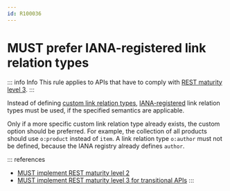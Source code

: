 ```yaml
---
id: R100036
---
```


# MUST prefer IANA-registered link relation types

::: info Info
This rule applies to APIs that have to comply with [REST maturity level 3](/guidelines/r000033).
:::

Instead of defining [custom link relation types](/guidelines/r100037),
[IANA-registered](http://www.iana.org/assignments/link-relations/link-relations.xhtml) link relation types must be used, if the specified semantics are applicable.

Only if a more specific custom link relation type already exists, the custom option should be preferred.
For example, the collection of all products should use `o:product` instead of `item`.
A link relation type `o:author` must not be defined, because the IANA registry already defines `author`.

::: references

- [MUST implement REST maturity level 2](/guidelines/r000032)
- [MUST implement REST maturity level 3 for transitional APIs](/guidelines/r000033)
  :::
